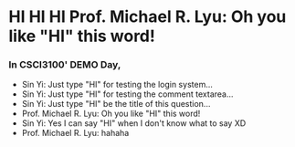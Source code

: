 # HI HI HI Prof. Michael R. Lyu: Oh you like "HI" this word!

### **In CSCI3100' DEMO Day,**
- Sin Yi: Just type "HI" for testing the login system...
- Sin Yi: Just type "HI" for testing the comment textarea...
- Sin Yi: Just type "HI" be the title of this question...
- Prof. Michael R. Lyu: Oh you like "HI" this word!
- Sin Yi: Yes I can say "HI" when I don't know what to say XD
- Prof. Michael R. Lyu: hahaha
